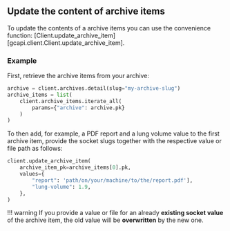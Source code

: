 

## Update the **content** of archive items

To update the contents of a archive items you can use the convenience function: [Client.update_archive_item][gcapi.client.Client.update_archive_item].

### Example

First, retrieve the archive items from your archive:

```python
archive = client.archives.detail(slug="my-archive-slug")
archive_items = list(
    client.archive_items.iterate_all(
        params={"archive": archive.pk}
    )
)
```

To then add, for example, a PDF report and a lung volume
value to the first archive item, provide the socket slugs together
with the respective value or file path as follows:

```python
client.update_archive_item(
    archive_item_pk=archive_items[0].pk,
    values={
        "report": 'path/on/your/machine/to/the/report.pdf'],
        "lung-volume": 1.9,
    },
)
```

!!! warning
    If you provide a value or file for an already **existing socket value** of the archive item, the old value will be **overwritten** by the new one.
